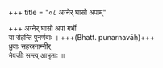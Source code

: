 +++
title = "०८ अग्नेर् घासो अपाम्"

+++
अग्नेर् घासो अपां गर्भो  
या रोहन्ति पुनर्णवाः । +++(Bhatt. punarnavāḥ)+++  
ध्रुवाः सहस्रनाम्नीर्  
भेषजीः सन्त्व् आभृताः ॥